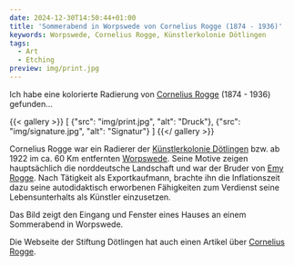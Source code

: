 ```yaml
---
date: 2024-12-30T14:50:44+01:00
title: 'Sommerabend in Worpswede von Cornelius Rogge (1874 - 1936)'
keywords: Worpswede, Cornelius Rogge, Künstlerkolonie Dötlingen
tags:
  - Art
  - Etching
preview: img/print.jpg
---
```


Ich habe eine kolorierte Radierung von [Cornelius Rogge](https://de.wikipedia.org/wiki/K%C3%BCnstlerkolonie_D%C3%B6tlingen#Cornelius_Rogge) (1874 - 1936) gefunden...
<!--more-->

{{< gallery >}}
[
  {"src": "img/print.jpg", "alt": "Druck"},
  {"src": "img/signature.jpg", "alt": "Signatur"}
]
{{</ gallery >}}

Cornelius Rogge war ein Radierer der [Künstlerkolonie Dötlingen](https://de.wikipedia.org/wiki/K%C3%BCnstlerkolonie_D%C3%B6tlingen) bzw. ab 1922 im ca. 60 Km entfernten [Worpswede](https://de.wikipedia.org/wiki/Worpswede). Seine Motive zeigen hauptsächlich die norddeutsche Landschaft und war der Bruder von [Emy Rogge](https://de.wikipedia.org/wiki/Emy_Rogge). Nach Tätigkeit als Exportkaufmann, brachte ihn die Inflationszeit dazu seine autodidaktisch erworbenen Fähigkeiten zum Verdienst seine Lebensunterhalts als Künstler einzusetzen.

Das Bild zeigt den Eingang und Fenster eines Hauses an einem Sommerabend in Worpswede.

Die Webseite der Stiftung Dötlingen hat auch einen Artikel über [Cornelius Rogge](http://www.kuenstlerkolonie-doetlingen.de/cornelius-rogge.html).
